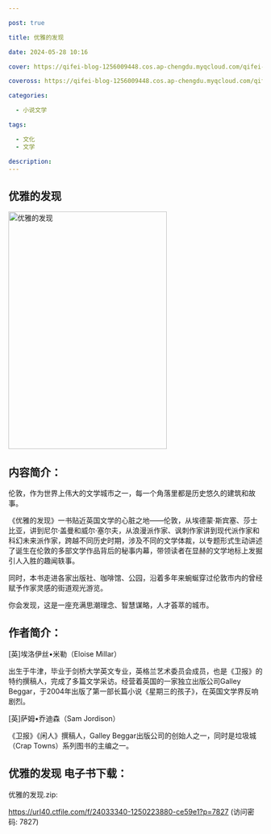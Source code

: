 ```yaml
---

post: true

title: 优雅的发现

date: 2024-05-28 10:16

cover: https://qifei-blog-1256009448.cos.ap-chengdu.myqcloud.com/qifei-blog/65f056f79f345e8d03423dae.jpg

coveross: https://qifei-blog-1256009448.cos.ap-chengdu.myqcloud.com/qifei-blog/65f056f79f345e8d03423dae.jpg

categories:

  - 小说文学

tags:

  - 文化
  - 文学

description:
---
```


## 优雅的发现
<img alt="优雅的发现 " class="aligncenter loaded" data-was-processed="true" decoding="async" fetchpriority="high" height="471" src="https://qifei-blog-1256009448.cos.ap-chengdu.myqcloud.com/qifei-blog/65f056f79f345e8d03423dae.jpg" style="cursor: zoom-in;" width="314"/>

## 内容简介：

伦敦，作为世界上伟大的文学城市之一，每一个角落里都是历史悠久的建筑和故事。

《优雅的发现》一书贴近英国文学的心脏之地——伦敦，从埃德蒙·斯宾塞、莎士比亚，讲到尼尔·盖曼和威尔·塞尔夫，从浪漫派作家、讽刺作家讲到现代派作家和科幻未来派作家，跨越不同历史时期，涉及不同的文学体裁，以专题形式生动讲述了诞生在伦敦的多部文学作品背后的秘事内幕，带领读者在显赫的文学地标上发掘引人入胜的趣闻轶事。

同时，本书走进各家出版社、咖啡馆、公园，沿着多年来蜿蜒穿过伦敦市内的曾经赋予作家灵感的街道观光游览。

你会发现，这是一座充满思潮理念、智慧谋略，人才荟萃的城市。

## 作者简介：

[英]埃洛伊丝•米勒（Eloise Millar）

出生于牛津，毕业于剑桥大学英文专业，英格兰艺术委员会成员，也是《卫报》的特约撰稿人，完成了多篇文学采访。经营着英国的一家独立出版公司Galley Beggar，于2004年出版了第一部长篇小说《星期三的孩子》，在英国文学界反响剧烈。

[英]萨姆•乔迪森（Sam Jordison）

《卫报》《闲人》撰稿人，Galley Beggar出版公司的创始人之一，同时是垃圾城（Crap Towns）系列图书的主编之一。

## 优雅的发现 电子书下载：



优雅的发现.zip: 

https://url40.ctfile.com/f/24033340-1250223880-ce59e1?p=7827 (访问密码: 7827)
